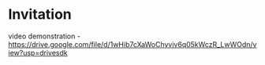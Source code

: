 # Invitation
video demonstration -https://drive.google.com/file/d/1wHib7cXaWoChyviv6q05kWczR_LwWOdn/view?usp=drivesdk
